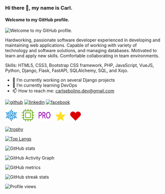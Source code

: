 ### Hi there 👋, my name is Carl.
#### Welcome to my GitHub profile.
![Welcome to my GitHub profile.](https://carlsebolino/img/primary_weapons.jpg)

Hardworking, passionate software developer experienced in developing and maintaining web applications. Capable of working with variety of technology and software solutions, and managing databases. Motivated to learn and apply new skills. Comfortable collaborating in team environments.

Skills: HTML5, CSS3, Bootstrap CSS framework, PHP, JavaScript, VueJS, Python, Django, Flask, FastAPI, SQLAlchemy, SQL, and Xojo.

- 🔭 I’m currently working on several Django projects
- 🌱 I’m currently learning DevOps
- 📫 How to reach me: carlsebolino.dev@gmail.com


[<img src='https://cdn.jsdelivr.net/npm/simple-icons@3.0.1/icons/github.svg' alt='github' height='40'>](https://github.com/carlsebolino)  [<img src='https://cdn.jsdelivr.net/npm/simple-icons@3.0.1/icons/linkedin.svg' alt='linkedin' height='40'>](https://www.linkedin.com/in/carlvtsebolino/)  [<img src='https://cdn.jsdelivr.net/npm/simple-icons@3.0.1/icons/facebook.svg' alt='facebook' height='40'>](https://www.facebook.com/archilseb)

<a href='https://archiveprogram.github.com/'><img src='https://raw.githubusercontent.com/acervenky/animated-github-badges/master/assets/acbadge.gif' width='40' height='40'></a> <a href='https://docs.github.com/en/developers'><img src='https://raw.githubusercontent.com/acervenky/animated-github-badges/master/assets/devbadge.gif' width='40' height='40'></a> <a href='https://github.com/pricing'><img src='https://raw.githubusercontent.com/acervenky/animated-github-badges/master/assets/pro.gif' width='40' height='40'></a> <a href='https://stars.github.com/'><img src='https://raw.githubusercontent.com/acervenky/animated-github-badges/master/assets/starbadge.gif' width='35' height='35'></a> <a href='https://docs.github.com/en/github/supporting-the-open-source-community-with-github-sponsors'><img src='https://raw.githubusercontent.com/acervenky/animated-github-badges/master/assets/sponsorbadge.gif' width='35' height='35'></a> 

[![trophy](https://github-profile-trophy.vercel.app/?username=carlsebolino)](https://github.com/ryo-ma/github-profile-trophy)

[![Top Langs](https://github-readme-stats.vercel.app/api/top-langs/?username=carlsebolino)](https://github.com/anuraghazra/github-readme-stats)

![GitHub stats](https://github-readme-stats.vercel.app/api?username=carlsebolino&show_icons=true&count_private=true)

![GitHub Activity Graph](https://activity-graph.herokuapp.com/graph?username=carlsebolino)

![GitHub metrics](https://metrics.lecoq.io/carlsebolino)

![GitHub streak stats](https://github-readme-streak-stats.herokuapp.com/?user=carlsebolino)

![Profile views](https://gpvc.arturio.dev/carlsebolino)
